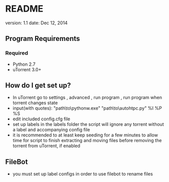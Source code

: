 # README #

version: 1.1
date: Dec 12, 2014

## Program Requirements ##

### Required ###

* Python 2.7
* uTorrent 3.0+

## How do I get set up? ##

* In uTorrent go to settings , advanced , run program , run program when torrent changes state
* input(with quotes):
                "path\to\pythonw.exe" "path\to\autohtpc.py" %I %P %S
* edit included config.cfg file
* set up labels in the labels folder 
the script will ignore any torrent without a label and accompanying config file
* it is recommended to at least keep seeding for a few minutes to allow time for 
  script to finish extracting and moving files before removing the torrent
  from uTorrent, if enabled

## FileBot ##

* you must set up label configs in order to use filebot to rename files